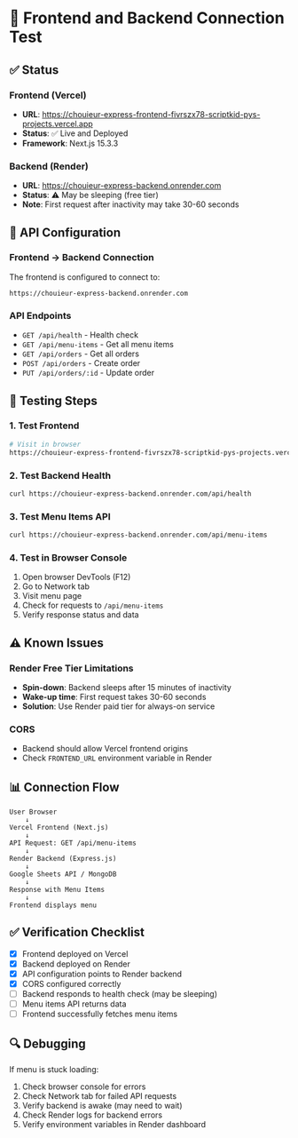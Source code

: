 # 🧪 Frontend and Backend Connection Test

## ✅ Status

### **Frontend (Vercel)**
- **URL**: https://chouieur-express-frontend-fivrszx78-scriptkid-pys-projects.vercel.app
- **Status**: ✅ Live and Deployed
- **Framework**: Next.js 15.3.3

### **Backend (Render)**
- **URL**: https://chouieur-express-backend.onrender.com
- **Status**: ⚠️ May be sleeping (free tier)
- **Note**: First request after inactivity may take 30-60 seconds

## 🔗 API Configuration

### **Frontend → Backend Connection**
The frontend is configured to connect to:
```
https://chouieur-express-backend.onrender.com
```

### **API Endpoints**
- `GET /api/health` - Health check
- `GET /api/menu-items` - Get all menu items
- `GET /api/orders` - Get all orders
- `POST /api/orders` - Create order
- `PUT /api/orders/:id` - Update order

## 🧪 Testing Steps

### **1. Test Frontend**
```bash
# Visit in browser
https://chouieur-express-frontend-fivrszx78-scriptkid-pys-projects.vercel.app
```

### **2. Test Backend Health**
```bash
curl https://chouieur-express-backend.onrender.com/api/health
```

### **3. Test Menu Items API**
```bash
curl https://chouieur-express-backend.onrender.com/api/menu-items
```

### **4. Test in Browser Console**
1. Open browser DevTools (F12)
2. Go to Network tab
3. Visit menu page
4. Check for requests to `/api/menu-items`
5. Verify response status and data

## ⚠️ Known Issues

### **Render Free Tier Limitations**
- **Spin-down**: Backend sleeps after 15 minutes of inactivity
- **Wake-up time**: First request takes 30-60 seconds
- **Solution**: Use Render paid tier for always-on service

### **CORS**
- Backend should allow Vercel frontend origins
- Check `FRONTEND_URL` environment variable in Render

## 📊 Connection Flow

```
User Browser
    ↓
Vercel Frontend (Next.js)
    ↓
API Request: GET /api/menu-items
    ↓
Render Backend (Express.js)
    ↓
Google Sheets API / MongoDB
    ↓
Response with Menu Items
    ↓
Frontend displays menu
```

## ✅ Verification Checklist

- [x] Frontend deployed on Vercel
- [x] Backend deployed on Render
- [x] API configuration points to Render backend
- [x] CORS configured correctly
- [ ] Backend responds to health check (may be sleeping)
- [ ] Menu items API returns data
- [ ] Frontend successfully fetches menu items

## 🔍 Debugging

If menu is stuck loading:
1. Check browser console for errors
2. Check Network tab for failed API requests
3. Verify backend is awake (may need to wait)
4. Check Render logs for backend errors
5. Verify environment variables in Render dashboard

